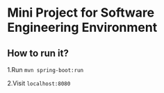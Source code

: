 # Mini Project for Software Engineering Environment

## How to run it?
1.Run <code>mvn spring-boot:run</code>

2.Visit <code>localhost:8080</code>


